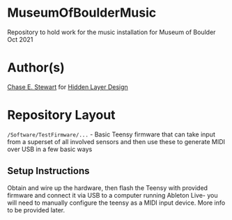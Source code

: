 # MuseumOfBoulderMusic
Repository to hold work for the music installation for Museum of Boulder Oct 2021

# Author(s)
[Chase E. Stewart](https://chasestewart.co) for [Hidden Layer Design](https://hiddenlayerdesign.com)

# Repository Layout
`/Software/TestFirmware/...` - Basic Teensy firmware that can take input from a superset of all involved sensors and then use these to generate MIDI over USB in a few basic ways


## Setup Instructions
Obtain and wire up the hardware, then flash the Teensy with provided firmware and connect it via USB to a computer running Ableton Live- you will need to manually configure the teensy as a MIDI input device. More info to be provided later.
